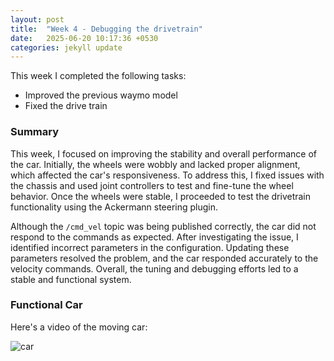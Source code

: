 ```yaml
---
layout: post
title:  "Week 4 - Debugging the drivetrain"
date:   2025-06-20 10:17:36 +0530
categories: jekyll update
---
```


This week I completed the following tasks:

- Improved the previous waymo model
- Fixed the drive train

<h3>Summary</h3>

This week, I focused on improving the stability and overall performance of the car. Initially, the wheels were wobbly and lacked proper alignment, which affected the car's responsiveness. To address this, I fixed issues with the chassis and used joint controllers to test and fine-tune the wheel behavior. Once the wheels were stable, I proceeded to test the drivetrain functionality using the Ackermann steering plugin.

Although the ```/cmd_vel``` topic was being published correctly, the car did not respond to the commands as expected. After investigating the issue, I identified incorrect parameters in the configuration. Updating these parameters resolved the problem, and the car responded accurately to the velocity commands. Overall, the tuning and debugging efforts led to a stable and functional system.

<h3>Functional Car</h3>

Here's a video of the moving car:

![car](https://youtu.be/2ZxBUUpgqvc)








